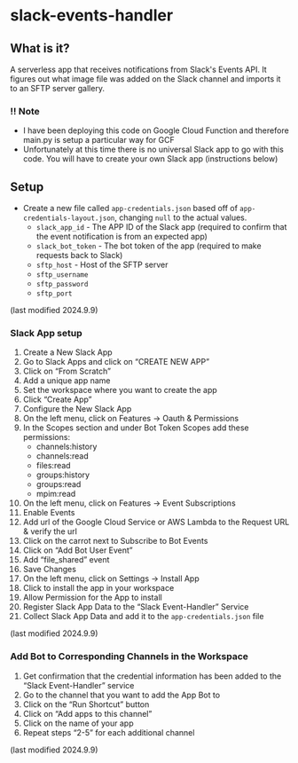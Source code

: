 # slack-events-handler

## What is it?
A serverless app that receives notifications from Slack's Events API. It figures out what image file was added on the
Slack channel and imports it to an SFTP server gallery.

### !! Note
* I have been deploying this code on Google Cloud Function and therefore main.py is setup a particular way for GCF
* Unfortunately at this time there is no universal Slack app to go with this code.
You will have to create your own Slack app (instructions below)

## Setup 
* Create a new file called `app-credentials.json` based off of `app-credentials-layout.json`, changing `null` to the
actual values.
    * `slack_app_id` - The APP ID of the Slack app (required to confirm that the event notification is from an expected app)
    * `slack_bot_token` - The bot token of the app (required to make requests back to Slack)
    * `sftp_host` - Host of the SFTP server
    * `sftp_username`
    * `sftp_password`
    * `sftp_port`

(last modified 2024.9.9)

### Slack App setup
1. Create a New Slack App
2. Go to Slack Apps and click on “CREATE NEW APP”
3. Click on “From Scratch”
4. Add a unique app name
5. Set the workspace where you want to create the app
6. Click “Create App”
7. Configure the New Slack App
8. On the left menu, click on Features → Oauth & Permissions
9. In the Scopes section and under Bot Token Scopes add these permissions:
   * channels:history
   * channels:read
   * files:read
   * groups:history
   * groups:read
   * mpim:read
10. On the left menu, click on Features → Event Subscriptions
11. Enable Events
12. Add url of the Google Cloud Service or AWS Lambda to the Request URL & verify the url
13. Click on the carrot next to Subscribe to Bot Events
14. Click on “Add Bot User Event”
15. Add “file_shared” event
16. Save Changes
17. On the left menu, click on Settings → Install App
18. Click to install the app in your workspace
19. Allow Permission for the App to install
20. Register Slack App Data to the “Slack Event-Handler” Service
21. Collect Slack App Data and add it to the `app-credentials.json` file 

(last modified 2024.9.9)

### Add Bot to Corresponding Channels in the Workspace
1. Get confirmation that the credential information has been added to the “Slack Event-Handler” service
2. Go to the channel that you want to add the App Bot to
3. Click on the “Run Shortcut” button 
4. Click on “Add apps to this channel”
5. Click on the name of your app
6. Repeat steps “2-5” for each additional channel

(last modified 2024.9.9)
